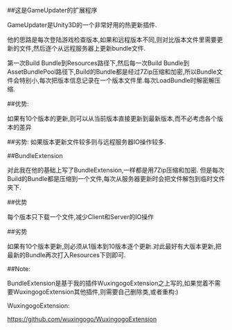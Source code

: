 ##这是GameUpdater的扩展程序

GameUpdater是Unity3D的一个非常好用的热更新插件.

他的思路是每次登陆游戏检查版本,如果和远程版本不同,则对比版本文件里需要更新的文件,然后逐个从远程服务器上更新bundle文件.

第一次Build Bundle到Resources路径下,然后每一次Build Bundle到AssetBundlePool路径下,Build的Bundle都是经过7Zip压缩和加密,所以Bundle文件会特别小,每次把版本信息记录在一个版本文件里.每次LoadBundle时解密解压缩.

##优势:

如果有10个版本的更新,则可以从当前版本直接更新到最新版本,而不必考虑各个版本的差异

##劣势:
如果版本更新文件较多则与远程服务器IO操作较多.

##BundleExtension

对此我在他的基础上写了BundleExtension,一样都是用7Zip压缩和加密.
但是每次Build的Bundle都是压缩到一个文件,每次从服务器更新时会把文件解包到临时文件夹下.

##优势

每个版本只下载一个文件,减少Client和Server的IO操作

##劣势

如果有10个版本更新,则必须从1版本到10版本逐个更新.对此最好有大版本更新,把最新的Bundle再次打入Resources下则即可.


##Note:

BundleExtension是基于我的插件WuxingogoExtension之上写的,如果觉着不需要WuxingogoExtension其他插件,则需要自己删除类,或者重构:)

WuxingogoExtension:

https://github.com/wuxingogo/WuxingogoExtension